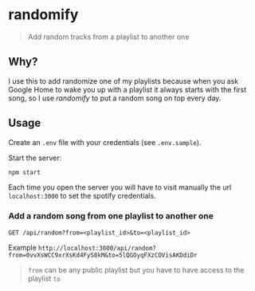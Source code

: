 # randomify

> Add random tracks from a playlist to another one

## Why?

I use this to add randomize one of my playlists because when you ask Google Home to wake you up with a playlist it always starts with the first song, so I use *randomify* to put a random song on top every day.

## Usage

Create an `.env` file with your credentials (see `.env.sample`).

Start the server:

```
npm start
```

Each time you open the server you will have to visit manually the url `localhost:3000` to set the spotify credentials.

### Add a random song from one playlist to another one

```
GET /api/random?from=<playlist_id>&to=<playlist_id>
```

Example `http://localhost:3000/api/random?from=0vvXsWCC9xrXsKd4FyS8kM&to=5lQGOyqFXzCOVisAKDdiDr`

> `from` can be any public playlist but you have to have access to the playlist `to`
